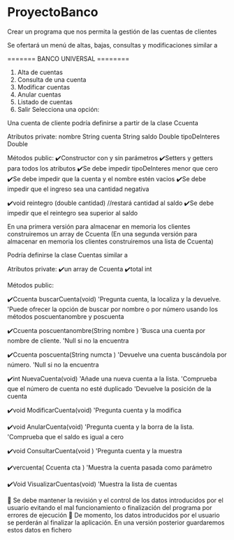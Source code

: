 # ProyectoBanco
Crear un programa que nos permita la gestión de las cuentas de clientes

Se ofertará un menú de altas, bajas, consultas y modificaciones
similar a

  ======= BANCO UNIVERSAL ========
  1. Alta de cuentas
  2. Consulta de una cuenta
  3. Modificar cuentas
  4. Anular cuentas
  5. Listado de cuentas
  0. Salir
  Selecciona una opción:
  
  
Una cuenta de cliente podría definirse a partir de la clase Ccuenta

Atributos private:
  nombre String
  cuenta String
  saldo Double
  tipoDeInteres Double

Métodos public:
✔️Constructor con y sin parámetros
✔️Setters y getters para todos los atributos
  ✔️Se debe impedir tipoDeInteres menor que cero
  ✔️Se debe impedir que la cuenta y el nombre estén vacios
  ✔️Se debe impedir que el ingreso sea una cantidad negativa
    
✔️void reintegro (double cantidad) //restará cantidad al saldo
  ✔️Se debe impedir que el reintegro sea superior al saldo

En una primera versión para almacenar en memoria los clientes construiremos un array de Ccuenta
(En una segunda versión para almacenar en memoria los clientes construiremos una lista de Ccuenta)

Podría definirse la clase Cuentas similar a

  Atributos private:
 ✔️un array de Ccuenta
 ✔️total int

  Métodos public:

✔️Ccuenta buscarCuenta(void)
  'Pregunta cuenta, la localiza y la devuelve.
  'Puede ofrecer la opción de buscar por nombre o por número usando los métodos poscuentanombre y poscuenta
 
✔️Ccuenta poscuentanombre(String nombre )
  'Busca una cuenta por nombre de cliente.
  'Null si no la encuentra
 
✔️Ccuenta poscuenta(String numcta )
  'Devuelve una cuenta buscándola por número.
  'Null si no la encuentra

✔️int NuevaCuenta(void)
   'Añade una nueva cuenta a la lista.
   'Comprueba que el número de cuenta no esté duplicado
   'Devuelve la posición de la cuenta

✔️void ModificarCuenta(void)
   'Pregunta cuenta y la modifica

✔️void AnularCuenta(void)
   'Pregunta cuenta y la borra de la lista.
   'Comprueba que el saldo es igual a cero
 
✔️void ConsultarCuenta(void )
   'Pregunta cuenta y la muestra

✔️vercuenta( Ccuenta cta )
   'Muestra la cuenta pasada como parámetro

✔️Void VisualizarCuentas(void)
  'Muestra la lista de cuentas
 
 Se debe mantener la revisión y el control de los datos introducidos por el usuario evitando el mal funcionamiento o finalización del programa por errores de ejecución
 De momento, los datos introducidos por el usuario se perderán al finalizar la aplicación. En una versión posterior guardaremos estos datos en fichero
